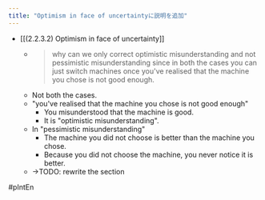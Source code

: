 ```yaml
---
title: "Optimism in face of uncertaintyに説明を追加"
---
```


- [[(2.2.3.2) Optimism in face of uncertainty]]
    - > why can we only correct optimistic misunderstanding and not pessimistic misunderstanding since in both the cases you can just switch machines once you've realised that the machine you chose is not good enough.
    - Not both the cases.
    - "you've realised that the machine you chose is not good enough"
        - You misunderstood that the machine is good.
        - It is "optimistic misunderstanding".
    - In "pessimistic misunderstanding"
        - The machine you did not choose is better than the machine you chose.
        - Because you did not choose the machine, you never notice it is better.
    - →TODO: rewrite the section

#pIntEn
